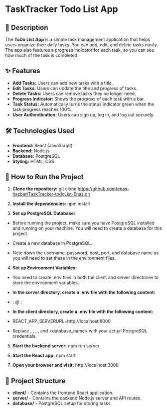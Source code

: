 # TaskTracker Todo List App

## 📄 Description
The **ToDo List App** is a simple task management application that helps users organize their daily tasks. You can add, edit, and delete tasks easily. The app also features a progress indicator for each task, so you can see how much of the task is completed.

## ✨ Features
- **Add Tasks:** Users can add new tasks with a title.
- **Edit Tasks:** Users can update the title and progress of tasks.
- **Delete Tasks:** Users can remove tasks they no longer need.
- **Progress Indicator:** Shows the progress of each task with a bar.
- **Task Status:** Automatically turns the status indicator green when the task progress reaches 100%.
- **User Authentication:** Users can sign up, log in, and log out securely.


## 🛠 Technologies Used
- **Frontend:** React (JavaScript)
- **Backend:** Node.js
- **Database:** PostgreSQL
- **Styling:** HTML, CSS

## 🚀 How to Run the Project

1. **Clone the repository:**
   git clone https://github.com/enas-hazbar/TaskTracker-todoList-Enas.git

2. **Install the dependencies:**
    npm install

3.  **Set up PostgreSQL Database:**

- Before running the project, make sure you have PostgreSQL installed and running on your machine. You will need to create a database for this project.

- Create a new database in PostgreSQL.
- Note down the username, password, host, port, and database name as you will need to set these in the environment files.

4. **Set up Environment Variables:**

- You need to create .env files in both the client and server directories to store the environment variables.

- **In the server directory, create a .env file with the following content:**
 - <username> :<password> @ <host> : <port>
- **In the client directory, create a .env file with the following content:**

- REACT_APP_SERVERURL=http://localhost:8000

- Replace <username>, <password>, <host>, <port>, and <database_name> with your actual PostgreSQL credentials.

5. **Start the backend server:**
    npm run server

6.  **Start the React app:**
    npm start

7.  **Open your browser and visit:**
    http://localhost:3000


## 📂 Project Structure
- **client/** - Contains the frontend React application.
- **server/** - Contains the backend Node.js server and API routes.
- **database/** - PostgreSQL setup for storing tasks.
